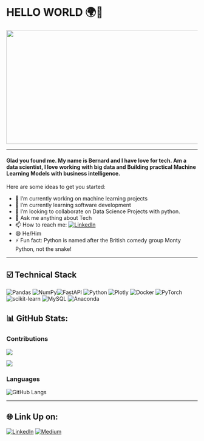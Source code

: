 # HELLO WORLD 🌍👋

 <div id="header" align="center">
  

  
  <img src="https://media.giphy.com/media/dWesBcTLavkZuG35MI/giphy.gif" width="600" height="300"/>    
</div>

---

#### Glad you found me. My name is Bernard and I have love for tech. Am a data scientist, I love working with big data and Building practical Machine Learning Models with business intelligence. 

Here are some ideas to get you started:

- 🔭 I’m currently working on machine learning projects
- 🌱 I’m currently learning software development
- 👯 I’m looking to collaborate on Data Science Projects with python.
- 💬 Ask me anything about Tech
- 📫 How to reach me: [![LinkedIn](https://img.shields.io/badge/LinkedIn-%230077B5.svg?logo=linkedin&logoColor=white)](https://www.linkedin.com/in/bernard-bus-analyst/) 
- 😄 He/Him
- ⚡ Fun fact: Python is named after the British comedy group Monty Python, not the snake! 

---


## ☑️ Technical Stack

![Pandas](https://img.shields.io/badge/pandas-%23150458.svg?style=for-the-badge&logo=pandas&logoColor=white) ![NumPy](https://img.shields.io/badge/numpy-%23013243.svg?style=for-the-badge&logo=numpy&logoColor=white)![FastAPI](https://img.shields.io/badge/FastAPI-005571?style=for-the-badge&logo=fastapi) ![Python](https://img.shields.io/badge/python-3670A0?style=for-the-badge&logo=python&logoColor=ffdd54)  ![Plotly](https://img.shields.io/badge/Plotly-%233F4F75.svg?style=for-the-badge&logo=plotly&logoColor=white) ![Docker](https://img.shields.io/badge/docker-%230db7ed.svg?style=for-the-badge&logo=docker&logoColor=white) ![PyTorch](https://img.shields.io/badge/PyTorch-%23EE4C2C.svg?style=for-the-badge&logo=PyTorch&logoColor=white)![scikit-learn](https://img.shields.io/badge/scikit--learn-%23F7931E.svg?style=for-the-badge&logo=scikit-learn&logoColor=white) ![MySQL](https://img.shields.io/badge/mysql-%2300000f.svg?style=for-the-badge&logo=mysql&logoColor=white) ![Anaconda](https://img.shields.io/badge/Anaconda-%2344A833.svg?style=for-the-badge&logo=anaconda&logoColor=white)


## 📊 GitHub Stats:

### Contributions

![](https://github-readme-streak-stats.herokuapp.com/?user=Ampomahchief&theme=blueberry&hide_border=true)<br/>


![](https://github-readme-stats.vercel.app/api?username=Ampomahchief&theme=blueberry&hide_border=true)<br/>


### Languages

![GitHub Langs](https://github-readme-stats.vercel.app/api/top-langs/?username=Ampomahchief&theme=blueberry&hide_border=true)



---

## 🌐 Link Up on:
[![LinkedIn](https://img.shields.io/badge/LinkedIn-%230077B5.svg?logo=linkedin&logoColor=white)](https://www.linkedin.com/in/bernard-bus-analyst/) 
[![Medium](https://img.shields.io/badge/Medium-12100E?logo=medium&logoColor=white)](https://medium.com/@bampomah) 


